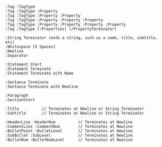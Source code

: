 


	:Tag :TagType
	:Tag :TagType :Property
	:Tag :TagType :Property :Property
	:Tag :TagType :Property :Property :Property
	:Tag :TagType :Property :Property :Property :Property
	:Tag :TagType [:Properties] (/PropertyTerminator)

	:String Terminator (ends a string, such as a name, title, subtitle, etc)
	:Whitespace [X Spaces]
	:Newline
	:Separator

	:Statement Start
	:Statement Terminate
	:Statement Terminate with Name

	:Sentance Terminate
	:Sentance Terminate with Newline

	:Paragraph
	:SectionStart

	:Title			// Terminates at Newline or String Terminator
	:Subtitle		// Terminates at Newline or String Terminator

	:HeaderLine :HeaderNum			// Terminates at Newline
	:CommentLine :CommentNum		// Terminates at Newline
	:BulletPoint :BulletLevel		// Terminates at Newline
	:SubBullet :SubLevel			// Terminates at Newline
	:BulletNum :BulletNumLevel		// Terminates at Newline
